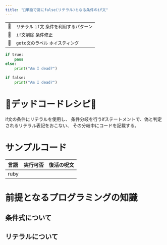 ```yaml
---
title: "🧪単独で常にfalse(リテラル)となる条件のif文"
---
```


|||
|:--|:--|
|🔖|`リテラル` `if文` `条件を利用するパターン`|
|👼|`if文削除` `条件修正`|
|🧟|`goto文のラベル` `ホイスティング`|

``` python:after_return.py
if true:
    pass
else:
    print("Am I dead?")

if false:
    print("Am I dead?")
```

# 🧪デッドコードレシピ🧪

if文の条件にリテラルを使用し、
条件分岐を行うifステートメントで、偽と判定されるリテラル表記をおこない、
その分岐中にコードを記載する。

# サンプルコード


|言語|実行可否|復活の呪文|
|:--|:--|:--|
|ruby|||


# 前提となるプログラミングの知識

## 条件式について

## リテラルについて

